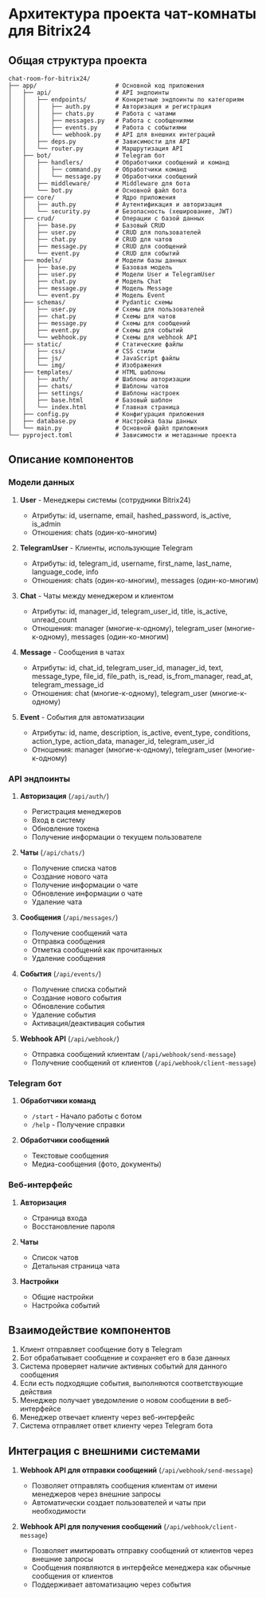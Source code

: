 # Архитектура проекта чат-комнаты для Bitrix24

## Общая структура проекта

```
chat-room-for-bitrix24/
├── app/                      # Основной код приложения
│   ├── api/                  # API эндпоинты
│   │   ├── endpoints/        # Конкретные эндпоинты по категориям
│   │   │   ├── auth.py       # Авторизация и регистрация
│   │   │   ├── chats.py      # Работа с чатами
│   │   │   ├── messages.py   # Работа с сообщениями
│   │   │   ├── events.py     # Работа с событиями
│   │   │   └── webhook.py    # API для внешних интеграций
│   │   ├── deps.py           # Зависимости для API
│   │   └── router.py         # Маршрутизация API
│   ├── bot/                  # Telegram бот
│   │   ├── handlers/         # Обработчики сообщений и команд
│   │   │   ├── command.py    # Обработчики команд
│   │   │   └── message.py    # Обработчики сообщений
│   │   ├── middleware/       # Middleware для бота
│   │   └── bot.py            # Основной файл бота
│   ├── core/                 # Ядро приложения
│   │   ├── auth.py           # Аутентификация и авторизация
│   │   └── security.py       # Безопасность (хеширование, JWT)
│   ├── crud/                 # Операции с базой данных
│   │   ├── base.py           # Базовый CRUD
│   │   ├── user.py           # CRUD для пользователей
│   │   ├── chat.py           # CRUD для чатов
│   │   ├── message.py        # CRUD для сообщений
│   │   └── event.py          # CRUD для событий
│   ├── models/               # Модели базы данных
│   │   ├── base.py           # Базовая модель
│   │   ├── user.py           # Модели User и TelegramUser
│   │   ├── chat.py           # Модель Chat
│   │   ├── message.py        # Модель Message
│   │   └── event.py          # Модель Event
│   ├── schemas/              # Pydantic схемы
│   │   ├── user.py           # Схемы для пользователей
│   │   ├── chat.py           # Схемы для чатов
│   │   ├── message.py        # Схемы для сообщений
│   │   ├── event.py          # Схемы для событий
│   │   └── webhook.py        # Схемы для webhook API
│   ├── static/               # Статические файлы
│   │   ├── css/              # CSS стили
│   │   ├── js/               # JavaScript файлы
│   │   └── img/              # Изображения
│   ├── templates/            # HTML шаблоны
│   │   ├── auth/             # Шаблоны авторизации
│   │   ├── chats/            # Шаблоны чатов
│   │   ├── settings/         # Шаблоны настроек
│   │   ├── base.html         # Базовый шаблон
│   │   └── index.html        # Главная страница
│   ├── config.py             # Конфигурация приложения
│   ├── database.py           # Настройка базы данных
│   └── main.py               # Основной файл приложения
└── pyproject.toml            # Зависимости и метаданные проекта
```

## Описание компонентов

### Модели данных

1. **User** - Менеджеры системы (сотрудники Bitrix24)
   - Атрибуты: id, username, email, hashed_password, is_active, is_admin
   - Отношения: chats (один-ко-многим)

2. **TelegramUser** - Клиенты, использующие Telegram
   - Атрибуты: id, telegram_id, username, first_name, last_name, language_code, info
   - Отношения: chats (один-ко-многим), messages (один-ко-многим)

3. **Chat** - Чаты между менеджером и клиентом
   - Атрибуты: id, manager_id, telegram_user_id, title, is_active, unread_count
   - Отношения: manager (многие-к-одному), telegram_user (многие-к-одному), messages (один-ко-многим)

4. **Message** - Сообщения в чатах
   - Атрибуты: id, chat_id, telegram_user_id, manager_id, text, message_type, file_id, file_path, is_read, is_from_manager, read_at, telegram_message_id
   - Отношения: chat (многие-к-одному), telegram_user (многие-к-одному)

5. **Event** - События для автоматизации
   - Атрибуты: id, name, description, is_active, event_type, conditions, action_type, action_data, manager_id, telegram_user_id
   - Отношения: manager (многие-к-одному), telegram_user (многие-к-одному)

### API эндпоинты

1. **Авторизация** (`/api/auth/`)
   - Регистрация менеджеров
   - Вход в систему
   - Обновление токена
   - Получение информации о текущем пользователе

2. **Чаты** (`/api/chats/`)
   - Получение списка чатов
   - Создание нового чата
   - Получение информации о чате
   - Обновление информации о чате
   - Удаление чата

3. **Сообщения** (`/api/messages/`)
   - Получение сообщений чата
   - Отправка сообщения
   - Отметка сообщений как прочитанных
   - Удаление сообщения

4. **События** (`/api/events/`)
   - Получение списка событий
   - Создание нового события
   - Обновление события
   - Удаление события
   - Активация/деактивация события

5. **Webhook API** (`/api/webhook/`)
   - Отправка сообщений клиентам (`/api/webhook/send-message`)
   - Получение сообщений от клиентов (`/api/webhook/client-message`)

### Telegram бот

1. **Обработчики команд**
   - `/start` - Начало работы с ботом
   - `/help` - Получение справки

2. **Обработчики сообщений**
   - Текстовые сообщения
   - Медиа-сообщения (фото, документы)

### Веб-интерфейс

1. **Авторизация**
   - Страница входа
   - Восстановление пароля

2. **Чаты**
   - Список чатов
   - Детальная страница чата

3. **Настройки**
   - Общие настройки
   - Настройка событий

## Взаимодействие компонентов

1. Клиент отправляет сообщение боту в Telegram
2. Бот обрабатывает сообщение и сохраняет его в базе данных
3. Система проверяет наличие активных событий для данного сообщения
4. Если есть подходящие события, выполняются соответствующие действия
5. Менеджер получает уведомление о новом сообщении в веб-интерфейсе
6. Менеджер отвечает клиенту через веб-интерфейс
7. Система отправляет ответ клиенту через Telegram бота

## Интеграция с внешними системами

1. **Webhook API для отправки сообщений** (`/api/webhook/send-message`)
   - Позволяет отправлять сообщения клиентам от имени менеджеров через внешние запросы
   - Автоматически создает пользователей и чаты при необходимости

2. **Webhook API для получения сообщений** (`/api/webhook/client-message`)
   - Позволяет имитировать отправку сообщений от клиентов через внешние запросы
   - Сообщения появляются в интерфейсе менеджера как обычные сообщения от клиентов
   - Поддерживает автоматизацию через события 
